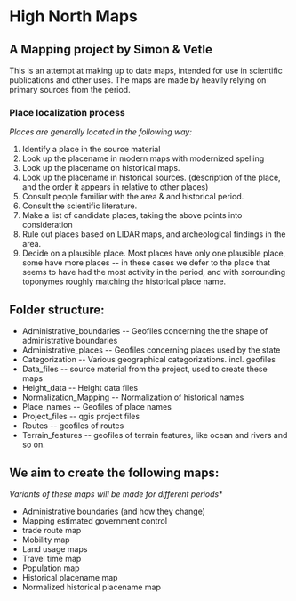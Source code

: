# High North Maps

## A Mapping project by Simon & Vetle

This is an attempt at making up to date maps, intended for use in scientific publications and other uses. The maps are made by heavily relying on primary sources from the period. 

### Place localization process
*Places are generally located in the following way:*
1. Identify a place in the source material
2. Look up the placename in modern maps with modernized spelling
3. Look up the placename on historical maps.
4. Look up the placename in historical sources. (description of the place, and the order it appears in relative to other places)
5. Consult people familiar with the area & and historical period.
6. Consult the scientific literature.
7. Make a list of candidate places, taking the above points into consideration
8. Rule out places based on LIDAR maps, and archeological findings in the area.
9. Decide on a plausible place. Most places have only one plausible place, some have more places -- in these cases we defer to the place that seems to have had the most activity in the period, and with sorrounding toponymes roughly matching the historical place name. 

## Folder structure:

- Administrative_boundaries -- Geofiles concerning the the shape of administrative boundaries
- Administrative_places -- Geofiles concerning places used by the state
- Categorization -- Various geographical categorizations. incl. geofiles
- Data_files -- source material from the project, used to create these maps
- Height_data -- Height data files 
- Normalization_Mapping -- Normalization of historical names 
- Place_names -- Geofiles of place names
- Project_files -- qgis project files
- Routes -- geofiles of routes
- Terrain_features -- geofiles of terrain features, like ocean and rivers and so on. 

## We aim to create the following maps: 

*Variants of these maps will be made for different periods**

- Administrative boundaries (and how they change)
- Mapping estimated government control
- trade route map
- Mobility map
- Land usage maps
- Travel time map
- Population map 
- Historical placename map
- Normalized historical placename map 
